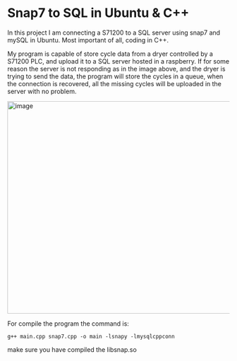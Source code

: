 # Snap7 to SQL in Ubuntu & C++
In this project I am connecting a S71200 to a SQL server using snap7 and mySQL in Ubuntu. Most important of all, coding in C++.

My program is capable of store cycle data from a dryer controlled by a S71200 PLC, and upload it to a SQL server hosted in a raspberry. If for some reason the server is not responding as in the image above, and the dryer is trying to send the data, the program will store the cycles in a queue, when the connection is recovered, all the missing cycles will be uploaded in the server with no problem.

<img width="807" height="481" alt="image" src="https://github.com/user-attachments/assets/2db42b42-cf2c-4635-b767-06b4699feb09" />

For compile the program the command is: 
```
g++ main.cpp snap7.cpp -o main -lsnapy -lmysqlcppconn
```

make sure you have compiled the libsnap.so


